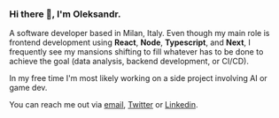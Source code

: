 ### Hi there 👋, I'm Oleksandr.

A software developer based in Milan, Italy. Even though my main role is frontend development using **React**, **Node**, **Typescript**, and **Next**, I frequently see my mansions shifting to fill whatever has to be done to achieve the goal (data analysis, backend development, or CI/CD).

In my free time I'm most likely working on a side project involving AI or game dev.

You can reach me out via [email](oleksandrovsky@gmail.com), [Twitter](https://twitter.com/9zemian5) or [Linkedin](https://www.linkedin.com/in/oleksandr-demian/).
